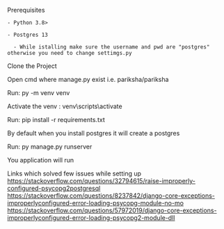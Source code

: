 Prerequisites 

    - Python 3.8>
    
    - Postgres 13
    
      - While istalling make sure the username and pwd are "postgres" otherwise you need to change settimgs.py


Clone the Project
 
Open cmd where manage.py exist i.e. pariksha/pariksha

Run:  py -m venv venv   

Activate the venv : venv\scripts\activate

Run: pip install -r requirements.txt

By default when you install postgres it will create a postgres

Run: py manage.py runserver

You application will run



Links which solved few issues while setting up
https://stackoverflow.com/questions/32794615/raise-improperly-configured-psycopg2postgresql
https://stackoverflow.com/questions/8237842/django-core-exceptions-improperlyconfigured-error-loading-psycopg-module-no-mo
https://stackoverflow.com/questions/57972019/django-core-exceptions-improperlyconfigured-error-loading-psycopg2-module-dll

